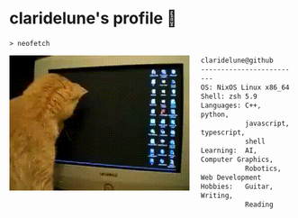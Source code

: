 <h1>claridelune's profile 🌙</h1>

<pre><code>&gt; neofetch</code></pre>

<img align="left" src="assets/cat.gif" alt="Cat GIF" width="320" style="margin-right: 20px;" /> 

<pre><code>claridelune@github
-------------------------
OS: NixOS Linux x86_64
Shell: zsh 5.9
Languages: C++, python,
           javascript, typescript,
           shell
Learning:  AI, Computer Graphics, 
           Robotics, Web Development
Hobbies:   Guitar, Writing,
           Reading
</code></pre>

